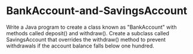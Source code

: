 # BankAccount-and-SavingsAccount


 Write a Java program to create a class known as "BankAccount" with
 methods called deposit() and withdraw(). Create a subclass called
 SavingsAccount that overrides the withdraw() method to prevent withdrawals
 if the account balance falls below one hundred.
